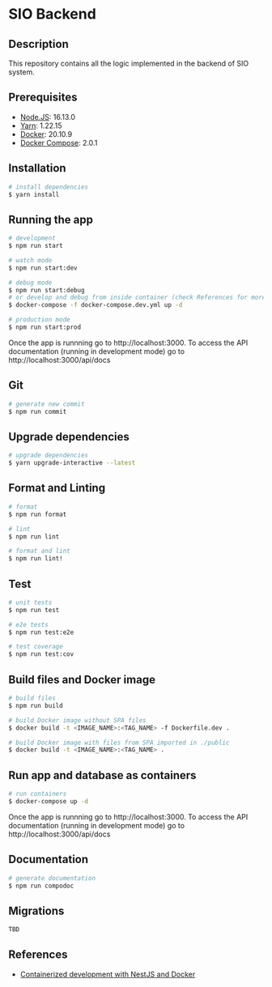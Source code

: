 # SIO Backend

## Description

This repository contains all the logic implemented in the backend of SIO system.

## Prerequisites

- [Node.JS](https://nodejs.org/en/download/): 16.13.0
- [Yarn](https://classic.yarnpkg.com/lang/en/docs/install/): 1.22.15
- [Docker](https://docs.docker.com/engine/install/): 20.10.9
- [Docker Compose](https://docs.docker.com/compose/install/): 2.0.1

## Installation

```bash
# install dependencies
$ yarn install
```

## Running the app

```bash
# development
$ npm run start

# watch mode
$ npm run start:dev

# debug mode
$ npm run start:debug
# or develop and debug from inside container (check References for more information)
$ docker-compose -f docker-compose.dev.yml up -d

# production mode
$ npm run start:prod
```

Once the app is runnning go to http://localhost:3000. To access the API documentation (running in development mode) go to http://localhost:3000/api/docs

## Git

```bash
# generate new commit
$ npm run commit
```

## Upgrade dependencies

```bash
# upgrade dependencies
$ yarn upgrade-interactive --latest
```

## Format and Linting

```bash
# format
$ npm run format

# lint
$ npm run lint

# format and lint
$ npm run lint!
```

## Test

```bash
# unit tests
$ npm run test

# e2e tests
$ npm run test:e2e

# test coverage
$ npm run test:cov
```

## Build files and Docker image

```bash
# build files
$ npm run build

# build Docker image without SPA files
$ docker build -t <IMAGE_NAME>:<TAG_NAME> -f Dockerfile.dev .

# build Docker image with files from SPA imported in ./public
$ docker build -t <IMAGE_NAME>:<TAG_NAME> .
```

## Run app and database as containers

```bash
# run containers
$ docker-compose up -d
```

Once the app is runnning go to http://localhost:3000. To access the API documentation (running in development mode) go to http://localhost:3000/api/docs

## Documentation

```bash
# generate documentation
$ npm run compodoc
```

## Migrations

```bash
TBD
```

## References

- [Containerized development with NestJS and Docker](https://blog.logrocket.com/containerized-development-nestjs-docker/)
